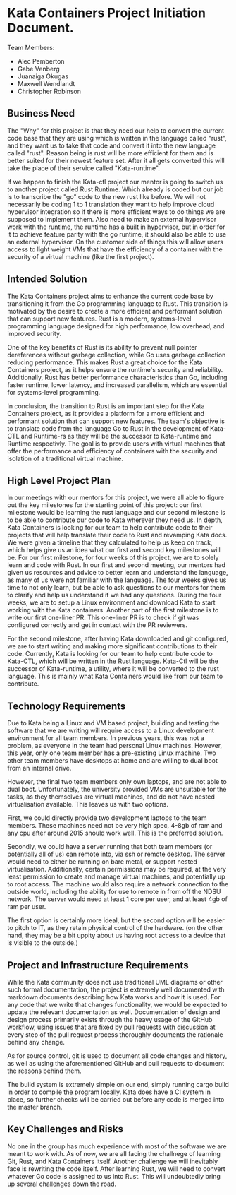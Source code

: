 # Kata Containers Project Initiation Document.

Team Members:
* Alec Pemberton
* Gabe Venberg
* Juanaiga Okugas
* Maxwell Wendlandt
* Christopher Robinson

## Business Need

The "Why" for this project is that they need our help to convert the current code base that they are using which is written in the language called "rust", and they want us to take that code and convert it into the new language called "rust". Reason being is rust will be more efficient for them and is better suited for their newest feature set. After it all gets converted this will take the place of their service called "Kata-runtime".

If we happen to finish the Kata-ctl project our mentor is going to switch us to another project called Rust Runtime. Which already is coded but our job is to transcribe the "go" code to the new rust like before. We will not necessarily be coding 1 to 1 translation they want to help improve cloud hypervisor integration so if there is more efficient ways to do things we are supposed to implement them. Also need to make an external hypervisor work with the runtime, the runtime has a built in hypervisor, but in order for it to achieve feature parity with the go runtime, it should also be able to use an external hypervisor. On the customer side of things this will allow users access to light weight VMs that have the efficiency of a container with the security of a virtual machine (like the first project).

## Intended Solution

<!-- For kata-ctl, we will be working with the old go codebase in order to map the featuresets of kata-runtime to kata-ctl.
The go codebase is... hairy in places, so some minor re-architecting of the program might be needed.

for runtime-rs, we will be working off of james' minimum viable product and adding what features are needed.

additionally, we will be working on misclanious issues on the github repository in order to familiarize ourselves with the Kata codebase and community.-->

<!-- This should be 1-2 paragraphs describing a high level solution.  Many projects have clear requirements and a constrained solution to document here.  For projects that have research / exploratory / proof of concept elements, this section will be more focused on the process to reach a solution.  This should answer the ‘what’ question.

Having an architecture diagram showing the key components that you will be building is an important part of this section.  This diagram will evolve over the project as more details emerge, but having it here is a good way to drive clarity. -->

The Kata Containers project aims to enhance the current code base by transitioning it from the Go programming language to Rust. This transition is motivated by the desire to create a more efficient and performant solution that can support new features. Rust is a modern, systems-level programming language designed for high performance, low overhead, and improved security.

One of the key benefits of Rust is its ability to prevent null pointer dereferences without garbage collection, while Go uses garbage collection reducing performance. This makes Rust a great choice for the Kata Containers project, as it helps ensure the runtime's security and reliability. Additionally, Rust has better performance characteristics than Go, including faster runtime, lower latency, and increased parallelism, which are essential for systems-level programming.

In conclusion, the transition to Rust is an important step for the Kata Containers project, as it provides a platform for a more efficient and performant solution that can support new features. The team's objective is to translate code from the language Go to Rust in the development of Kata-CTL and Runtime-rs as they will be the successor to Kata-runtime and Runtime respectivly. The goal is to provide users with virtual machines that offer the performance and efficiency of containers with the security and isolation of a traditional virtual machine.

## High Level Project Plan
In our meetings with our mentors for this project, we were all able to figure out the key milestones for the starting point of this project: our first milestone would be learning the rust language and our second milestone is to be able to contribute our code to Kata wherever they need us. In depth, Kata Containers is looking for our team to help contribute code to their projects that will help translate their code to Rust and revamping Kata docs. We were given a timeline that they calculated to help us keep on track, which helps give us an idea what our first and second key milestones will be. For our first milestone, for four weeks of this project, we are to solely learn and code with Rust. In our first and second meeting, our mentors had given us resources and advice to better learn and understand the language, as many of us were not familiar with the language. The four weeks gives us time to not only learn, but be able to ask questions to our mentors for them to clarify and help us understand if we had any questions. During the four weeks, we are to setup a Linux environment and download Kata to start working with the Kata containers. Another part of the first milestone is to write our first one-liner PR. This one-liner PR is to check if git was configured correctly and get in contact with the PR reviewers.
 
For the second milestone, after having Kata downloaded and git configured, we are to start writing and making more significant contributions to their code. Currently, Kata is looking for our team to help contribute code to Kata-CTL, which will be written in the Rust language. Kata-Ctl will be the successor of Kata-runtime, a utility, where it will be converted to the rust language. This is mainly what Kata Containers would like from our team to contribute.
<!-- Break the project down into the two key milestones as a starting point for the project.  This will evolve as the project goes, so don’t expect things to go as planned.  One important concept for Dev Phase 1 is the ‘steel thread’ that will demonstrate some part of the project in an end to end fashion.  Users and user stories can be introduced here to identify the high priority scenarios for the project.  Map these into Dev Phase 1 and Dev Phase 2. -->

## Technology Requirements
Due to Kata being a Linux and VM based project, building and testing the software that we are writing will require access to a Linux development environment for all team members.
In previous years, this was not a problem, as everyone in the team had personal Linux machines.
However, this year, only one team member has a pre-existing Linux machine.
Two other team members have desktops at home and are willing to dual boot from an internal drive.

However, the final two team members only own laptops, and are not able to dual boot.
Unfortunately, the university provided VMs are unsuitable for the tasks, as they themselves are virtual machines, and do not have nested virtualisation available.
This leaves us with two options.

First, we could directly provide two development laptops to the team members.
These machines need not be very high spec, 4-8gb of ram and any cpu after around 2015 should work well.
This is the preferred solution.

Secondly, we could have a server running that both team members (or potentially all of us) can remote into, via ssh or remote desktop.
The server would need to either be running on bare metal, or support nested virtualisation.
Additionally, certain permissions may be required, at the very least permission to create and manage virtual machines, and potentially up to root access.
The machine would also require a network connection to the outside world, including the ability for use to remote in from off the NDSU network.
The server would need at least 1 core per user, and at least 4gb of ram per user.

The first option is certainly more ideal, but the second option will be easier to pitch to IT, as they retain physical control of the hardware. (on the other hand, they may be a bit uppity about us having root access to a device that is visible to the outside.)



<!-- This section should indicate what technology frameworks are required for the project by the client.  This would include things like the use of cloud computing from a specific company, frameworks like .Net or React, programming languages, emulators, test frameworks, etc.  It’s important to highlight any client requirements that the project team doesn’t have access to directly.  Are there subscriptions or licenses required?  Suggested training for the technology requirements should also be considered. -->

## Project and Infrastructure Requirements

<!--
* git
* github
	* github issues
	* github pull requests
	* github projects
* cargo
* no real design docs
* markdown documentation
-->

While the Kata community does not use traditional UML diagrams or other such formal documentation,
the project is extremely well documented with markdown documents describing how Kata works and how it is used.
For any code that we write that changes functionality, we would be expected to update the relevant documentation as well.
Documentation of design and design process primarily exists through the heavy usage of the GitHub workflow, using issues that are fixed by pull requests with discussion at every step of the pull request process thoroughly documents the rationale behind any change.

As for source control, git is used to document all code changes and history, as well as using the aforementioned GitHub and pull requests to document the reasons behind them.

The build system is extremely simple on our end, simply running cargo build in order to compile the program locally. Kata does have a CI system in place, so further checks will be carried out before any code is merged into the master branch.

<!-- This section should include infrastructure needs for the project such as specific tools for backlog tracking or issue tracking.  You should clarify what documentation is required by the client beyond the project initiation and backlog documents that the class requires.  You should expect some additional requirements or design documents, for example.  How should requirements be specified?  Are UML or other diagrams required for the design?
The section should include technical infrastructure such as source code control expectations, build frameworks, etc.  Again, it’s essential to highlight any client requirements that the project team doesn’t have access to.  Training should be considered as appropriate. -->

## Key Challenges and Risks

<!-- Every project has a set of unknowns and risks and it’s important to prioritize these early in the project.  List the key challenges and risks in this section. -->

No one in the group has much experience with most of the software we are meant to work with. As of now, we are all facing the challnege of learning Git, Rust, and Kata Containers itself. Another challenge we will inevitably face is rewriting the code itself. After learning Rust, we will need to convert whatever Go code is assigned to us into Rust. This will undoubtedly bring up several challenges down the road.
